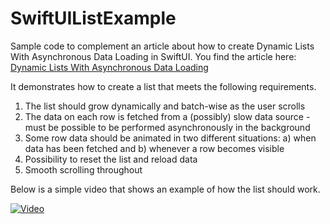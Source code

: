# SwiftUIListExample
Sample code to complement an article about how to create Dynamic Lists With Asynchronous Data Loading in SwiftUI.
You find the article here: [Dynamic Lists With Asynchronous Data Loading](https://callistaenterprise.se/blogg/teknik/2020/04/20/swiftui-lists/)

It demonstrates how to create a list that meets the following requirements.



1. The list should grow dynamically and batch-wise as the user scrolls
2. The data on each row is fetched from a (possibly) slow data source - must be possible to be performed asynchronously in the background
3. Some row data should be animated in two different situations: a) when data has been fetched and b) whenever a row becomes visible
4. Possibility to reset the list and reload data
5. Smooth scrolling throughout

Below is a simple video that shows an example of how the list should work.

[![Video](https://callistaenterprise.se/assets/blogg/swiftui/RPReplay_Final1587392731.png)](https://callistaenterprise.se/assets/blogg/swiftui/RPReplay_Final1587392731.mov " ")

